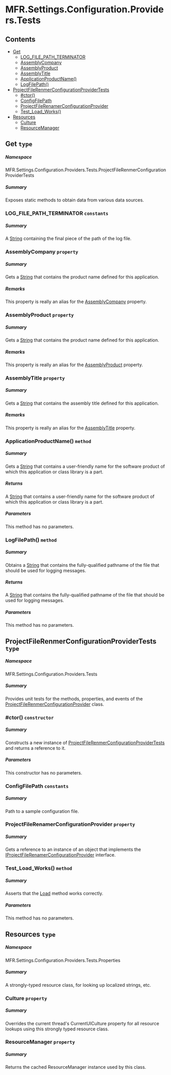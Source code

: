 <a name='assembly'></a>
# MFR.Settings.Configuration.Providers.Tests

## Contents

- [Get](#T-MFR-Settings-Configuration-Providers-Tests-ProjectFileRenmerConfigurationProviderTests-Get 'MFR.Settings.Configuration.Providers.Tests.ProjectFileRenmerConfigurationProviderTests.Get')
  - [LOG_FILE_PATH_TERMINATOR](#F-MFR-Settings-Configuration-Providers-Tests-ProjectFileRenmerConfigurationProviderTests-Get-LOG_FILE_PATH_TERMINATOR 'MFR.Settings.Configuration.Providers.Tests.ProjectFileRenmerConfigurationProviderTests.Get.LOG_FILE_PATH_TERMINATOR')
  - [AssemblyCompany](#P-MFR-Settings-Configuration-Providers-Tests-ProjectFileRenmerConfigurationProviderTests-Get-AssemblyCompany 'MFR.Settings.Configuration.Providers.Tests.ProjectFileRenmerConfigurationProviderTests.Get.AssemblyCompany')
  - [AssemblyProduct](#P-MFR-Settings-Configuration-Providers-Tests-ProjectFileRenmerConfigurationProviderTests-Get-AssemblyProduct 'MFR.Settings.Configuration.Providers.Tests.ProjectFileRenmerConfigurationProviderTests.Get.AssemblyProduct')
  - [AssemblyTitle](#P-MFR-Settings-Configuration-Providers-Tests-ProjectFileRenmerConfigurationProviderTests-Get-AssemblyTitle 'MFR.Settings.Configuration.Providers.Tests.ProjectFileRenmerConfigurationProviderTests.Get.AssemblyTitle')
  - [ApplicationProductName()](#M-MFR-Settings-Configuration-Providers-Tests-ProjectFileRenmerConfigurationProviderTests-Get-ApplicationProductName 'MFR.Settings.Configuration.Providers.Tests.ProjectFileRenmerConfigurationProviderTests.Get.ApplicationProductName')
  - [LogFilePath()](#M-MFR-Settings-Configuration-Providers-Tests-ProjectFileRenmerConfigurationProviderTests-Get-LogFilePath 'MFR.Settings.Configuration.Providers.Tests.ProjectFileRenmerConfigurationProviderTests.Get.LogFilePath')
- [ProjectFileRenmerConfigurationProviderTests](#T-MFR-Settings-Configuration-Providers-Tests-ProjectFileRenmerConfigurationProviderTests 'MFR.Settings.Configuration.Providers.Tests.ProjectFileRenmerConfigurationProviderTests')
  - [#ctor()](#M-MFR-Settings-Configuration-Providers-Tests-ProjectFileRenmerConfigurationProviderTests-#ctor 'MFR.Settings.Configuration.Providers.Tests.ProjectFileRenmerConfigurationProviderTests.#ctor')
  - [ConfigFilePath](#F-MFR-Settings-Configuration-Providers-Tests-ProjectFileRenmerConfigurationProviderTests-ConfigFilePath 'MFR.Settings.Configuration.Providers.Tests.ProjectFileRenmerConfigurationProviderTests.ConfigFilePath')
  - [ProjectFileRenamerConfigurationProvider](#P-MFR-Settings-Configuration-Providers-Tests-ProjectFileRenmerConfigurationProviderTests-ProjectFileRenamerConfigurationProvider 'MFR.Settings.Configuration.Providers.Tests.ProjectFileRenmerConfigurationProviderTests.ProjectFileRenamerConfigurationProvider')
  - [Test_Load_Works()](#M-MFR-Settings-Configuration-Providers-Tests-ProjectFileRenmerConfigurationProviderTests-Test_Load_Works 'MFR.Settings.Configuration.Providers.Tests.ProjectFileRenmerConfigurationProviderTests.Test_Load_Works')
- [Resources](#T-MFR-Settings-Configuration-Providers-Tests-Properties-Resources 'MFR.Settings.Configuration.Providers.Tests.Properties.Resources')
  - [Culture](#P-MFR-Settings-Configuration-Providers-Tests-Properties-Resources-Culture 'MFR.Settings.Configuration.Providers.Tests.Properties.Resources.Culture')
  - [ResourceManager](#P-MFR-Settings-Configuration-Providers-Tests-Properties-Resources-ResourceManager 'MFR.Settings.Configuration.Providers.Tests.Properties.Resources.ResourceManager')

<a name='T-MFR-Settings-Configuration-Providers-Tests-ProjectFileRenmerConfigurationProviderTests-Get'></a>
## Get `type`

##### Namespace

MFR.Settings.Configuration.Providers.Tests.ProjectFileRenmerConfigurationProviderTests

##### Summary

Exposes static methods to obtain data from various data sources.

<a name='F-MFR-Settings-Configuration-Providers-Tests-ProjectFileRenmerConfigurationProviderTests-Get-LOG_FILE_PATH_TERMINATOR'></a>
### LOG_FILE_PATH_TERMINATOR `constants`

##### Summary

A [String](http://msdn.microsoft.com/query/dev14.query?appId=Dev14IDEF1&l=EN-US&k=k:System.String 'System.String') containing the final piece of the path of the
log file.

<a name='P-MFR-Settings-Configuration-Providers-Tests-ProjectFileRenmerConfigurationProviderTests-Get-AssemblyCompany'></a>
### AssemblyCompany `property`

##### Summary

Gets a [String](http://msdn.microsoft.com/query/dev14.query?appId=Dev14IDEF1&l=EN-US&k=k:System.String 'System.String') that contains the product name defined
for this application.

##### Remarks

This property is really an alias for the
[AssemblyCompany](#P-AssemblyMetadata-AssemblyCompany 'AssemblyMetadata.AssemblyCompany') property.

<a name='P-MFR-Settings-Configuration-Providers-Tests-ProjectFileRenmerConfigurationProviderTests-Get-AssemblyProduct'></a>
### AssemblyProduct `property`

##### Summary

Gets a [String](http://msdn.microsoft.com/query/dev14.query?appId=Dev14IDEF1&l=EN-US&k=k:System.String 'System.String') that contains the product name defined
for this application.

##### Remarks

This property is really an alias for the
[AssemblyProduct](#P-AssemblyMetadata-AssemblyProduct 'AssemblyMetadata.AssemblyProduct') property.

<a name='P-MFR-Settings-Configuration-Providers-Tests-ProjectFileRenmerConfigurationProviderTests-Get-AssemblyTitle'></a>
### AssemblyTitle `property`

##### Summary

Gets a [String](http://msdn.microsoft.com/query/dev14.query?appId=Dev14IDEF1&l=EN-US&k=k:System.String 'System.String') that contains the assembly title defined
for this application.

##### Remarks

This property is really an alias for the
[AssemblyTitle](#P-AssemblyMetadata-AssemblyTitle 'AssemblyMetadata.AssemblyTitle') property.

<a name='M-MFR-Settings-Configuration-Providers-Tests-ProjectFileRenmerConfigurationProviderTests-Get-ApplicationProductName'></a>
### ApplicationProductName() `method`

##### Summary

Gets a [String](http://msdn.microsoft.com/query/dev14.query?appId=Dev14IDEF1&l=EN-US&k=k:System.String 'System.String') that contains a user-friendly name for
the software product of which this application or class library is a part.

##### Returns

A [String](http://msdn.microsoft.com/query/dev14.query?appId=Dev14IDEF1&l=EN-US&k=k:System.String 'System.String') that contains a user-friendly name
for the software product of which this application or class library is a part.

##### Parameters

This method has no parameters.

<a name='M-MFR-Settings-Configuration-Providers-Tests-ProjectFileRenmerConfigurationProviderTests-Get-LogFilePath'></a>
### LogFilePath() `method`

##### Summary

Obtains a [String](http://msdn.microsoft.com/query/dev14.query?appId=Dev14IDEF1&l=EN-US&k=k:System.String 'System.String') that contains the fully-qualified
pathname of the file that should be used for logging messages.

##### Returns

A [String](http://msdn.microsoft.com/query/dev14.query?appId=Dev14IDEF1&l=EN-US&k=k:System.String 'System.String') that contains the fully-qualified
pathname of the file that should be used for logging messages.

##### Parameters

This method has no parameters.

<a name='T-MFR-Settings-Configuration-Providers-Tests-ProjectFileRenmerConfigurationProviderTests'></a>
## ProjectFileRenmerConfigurationProviderTests `type`

##### Namespace

MFR.Settings.Configuration.Providers.Tests

##### Summary

Provides unit tests for the methods, properties, and events of the
[ProjectFileRenmerConfigurationProvider](#T-MFR-Settings-Configuration-Providers-ProjectFileRenmerConfigurationProvider 'MFR.Settings.Configuration.Providers.ProjectFileRenmerConfigurationProvider')
class.

<a name='M-MFR-Settings-Configuration-Providers-Tests-ProjectFileRenmerConfigurationProviderTests-#ctor'></a>
### #ctor() `constructor`

##### Summary

Constructs a new instance of
[ProjectFileRenmerConfigurationProviderTests](#T-MFR-Settings-Configuration-Providers-Tests-ProjectFileRenmerConfigurationProviderTests 'MFR.Settings.Configuration.Providers.Tests.ProjectFileRenmerConfigurationProviderTests')
and returns a reference to it.

##### Parameters

This constructor has no parameters.

<a name='F-MFR-Settings-Configuration-Providers-Tests-ProjectFileRenmerConfigurationProviderTests-ConfigFilePath'></a>
### ConfigFilePath `constants`

##### Summary

Path to a sample configuration file.

<a name='P-MFR-Settings-Configuration-Providers-Tests-ProjectFileRenmerConfigurationProviderTests-ProjectFileRenamerConfigurationProvider'></a>
### ProjectFileRenamerConfigurationProvider `property`

##### Summary

Gets a reference to an instance of an object that implements the
[IProjectFileRenamerConfigurationProvider](#T-MFR-Settings-Configuration-Providers-Interfaces-IProjectFileRenamerConfigurationProvider 'MFR.Settings.Configuration.Providers.Interfaces.IProjectFileRenamerConfigurationProvider')
interface.

<a name='M-MFR-Settings-Configuration-Providers-Tests-ProjectFileRenmerConfigurationProviderTests-Test_Load_Works'></a>
### Test_Load_Works() `method`

##### Summary

Asserts that the
[Load](#M-MFR-Settings-Configuration-Providers-Interfaces-IProjectFileRenamerConfigurationProvider-Load 'MFR.Settings.Configuration.Providers.Interfaces.IProjectFileRenamerConfigurationProvider.Load')
method works correctly.

##### Parameters

This method has no parameters.

<a name='T-MFR-Settings-Configuration-Providers-Tests-Properties-Resources'></a>
## Resources `type`

##### Namespace

MFR.Settings.Configuration.Providers.Tests.Properties

##### Summary

A strongly-typed resource class, for looking up localized strings, etc.

<a name='P-MFR-Settings-Configuration-Providers-Tests-Properties-Resources-Culture'></a>
### Culture `property`

##### Summary

Overrides the current thread's CurrentUICulture property for all
  resource lookups using this strongly typed resource class.

<a name='P-MFR-Settings-Configuration-Providers-Tests-Properties-Resources-ResourceManager'></a>
### ResourceManager `property`

##### Summary

Returns the cached ResourceManager instance used by this class.
